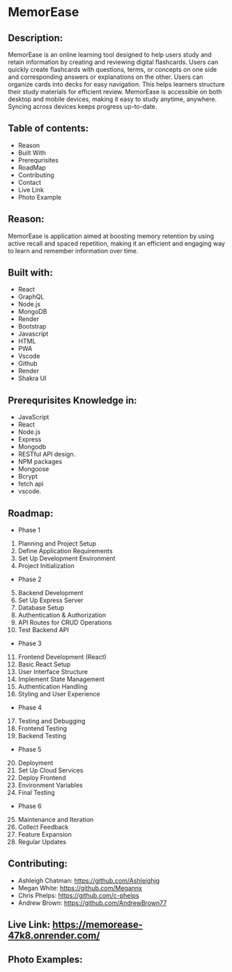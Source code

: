 # MemorEase

## Description: 
MemorEase is an online learning tool designed to help users study and retain information by creating and reviewing digital flashcards. 
Users can quickly create flashcards with questions, terms, or concepts on one side and corresponding answers or explanations on the other.
Users can organize cards into decks for easy navigation. This helps learners structure their study materials for efficient review.
MemorEase is accessible on both desktop and mobile devices, making it easy to study anytime, anywhere. Syncing across devices keeps progress up-to-date.

## Table of contents:
- Reason
- Built With 
- Prerequrisites
- RoadMap
- Contributing
- Contact
- Live Link 
- Photo Example

## Reason:
MemorEase is application aimed at boosting memory retention by using active recall and spaced repetition, making it an efficient and engaging way to learn and remember information over time.

## Built with:
- React
- GraphQL
- Node.js
- MongoDB
- Render
- Bootstrap
- Javascript
- HTML
- PWA
- Vscode
- Github
- Render
- Shakra UI


## Prerequrisites Knowledge in:
- JavaScript 
- React 
- Node.js
- Express 
- Mongodb
- RESTful API design.
- NPM packages
- Mongoose
- Bcrypt
- fetch api
- vscode.

## Roadmap:
- Phase 1
1. Planning and Project Setup
2. Define Application Requirements 
3. Set Up Development Environment
4. Project Initialization
- Phase 2
5. Backend Development
6. Set Up Express Server
7. Database Setup
8. Authentication & Authorization
9. API Routes for CRUD Operations
10. Test Backend API
- Phase 3
11. Frontend Development (React)
12. Basic React Setup
13. User Interface Structure
14. Implement State Management
15. Authentication Handling
16. Styling and User Experience
- Phase 4
17. Testing and Debugging
18. Frontend Testing
19. Backend Testing
- Phase 5
20. Deployment
21. Set Up Cloud Services
22. Deploy Frontend
23. Environment Variables
24. Final Testing
- Phase 6
25. Maintenance and Iteration
26. Collect Feedback
27. Feature Expansion
29. Regular Updates

## Contributing:
- Ashleigh Chatman: https://github.com/Ashleighjg
- Megan White: https://github.com/Megannx
- Chris Phelps: https://github.com/c-phelps
- Andrew Brown: https://github.com/AndrewBrown77

## Live Link: https://memorease-47k8.onrender.com/

## Photo Examples: